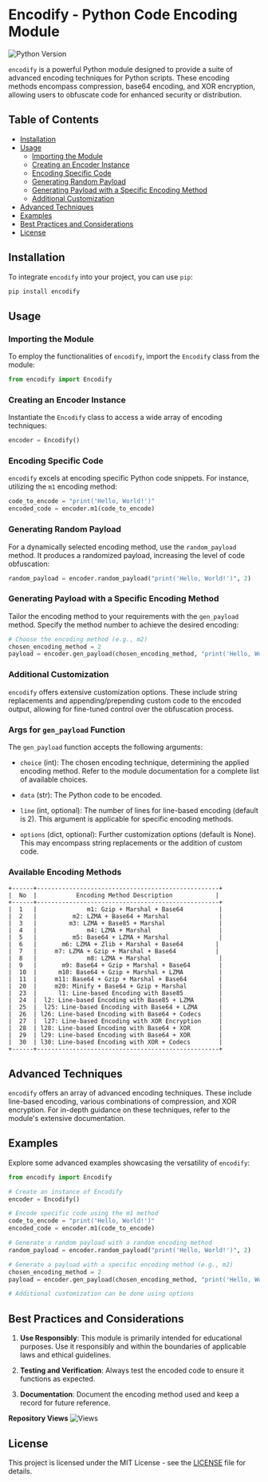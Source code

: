 # Encodify - Python Code Encoding Module

![Python Version](https://img.shields.io/badge/python-3.9-blue.svg)

`encodify` is a powerful Python module designed to provide a suite of advanced encoding techniques for Python scripts. These encoding methods encompass compression, base64 encoding, and XOR encryption, allowing users to obfuscate code for enhanced security or distribution.

## Table of Contents

- [Installation](#installation)
- [Usage](#usage)
  - [Importing the Module](#importing-the-module)
  - [Creating an Encoder Instance](#creating-an-encoder-instance)
  - [Encoding Specific Code](#encoding-specific-code)
  - [Generating Random Payload](#generating-random-payload)
  - [Generating Payload with a Specific Encoding Method](#generating-payload-with-a-specific-encoding-method)
  - [Additional Customization](#additional-customization)
- [Advanced Techniques](#advanced-techniques)
- [Examples](#examples)
- [Best Practices and Considerations](#best-practices-and-considerations)
- [License](#license)

## Installation

To integrate `encodify` into your project, you can use `pip`:

```bash
pip install encodify
```

## Usage

### Importing the Module

To employ the functionalities of `encodify`, import the `Encodify` class from the module:

```python
from encodify import Encodify
```

### Creating an Encoder Instance

Instantiate the `Encodify` class to access a wide array of encoding techniques:

```python
encoder = Encodify()
```

### Encoding Specific Code

`encodify` excels at encoding specific Python code snippets. For instance, utilizing the `m1` encoding method:

```python
code_to_encode = "print('Hello, World!')"
encoded_code = encoder.m1(code_to_encode)
```

### Generating Random Payload

For a dynamically selected encoding method, use the `random_payload` method. It produces a randomized payload, increasing the level of code obfuscation:

```python
random_payload = encoder.random_payload("print('Hello, World!')", 2)
```

### Generating Payload with a Specific Encoding Method

Tailor the encoding method to your requirements with the `gen_payload` method. Specify the method number to achieve the desired encoding:

```python
# Choose the encoding method (e.g., m2)
chosen_encoding_method = 2
payload = encoder.gen_payload(chosen_encoding_method, "print('Hello, World!')")
```

### Additional Customization

`encodify` offers extensive customization options. These include string replacements and appending/prepending custom code to the encoded output, allowing for fine-tuned control over the obfuscation process.

### Args for `gen_payload` Function

The `gen_payload` function accepts the following arguments:

- `choice` (int): The chosen encoding technique, determining the applied encoding method. Refer to the module documentation for a complete list of available choices.

- `data` (str): The Python code to be encoded.

- `line` (int, optional): The number of lines for line-based encoding (default is 2). This argument is applicable for specific encoding methods.

- `options` (dict, optional): Further customization options (default is None). This may encompass string replacements or the addition of custom code.

### Available Encoding Methods

```plaintext
+------+---------------------------------------------------+
|  No  |           Encoding Method Description            |
+------+---------------------------------------------------+
|  1   |              m1: Gzip + Marshal + Base64          |
|  2   |          m2: LZMA + Base64 + Marshal              |
|  3   |         m3: LZMA + Base85 + Marshal               |
|  4   |              m4: LZMA + Marshal                   |
|  5   |          m5: Base64 + LZMA + Marshal              |
|  6   |       m6: LZMA + Zlib + Marshal + Base64         |
|  7   |     m7: LZMA + Gzip + Marshal + Base64           |
|  8   |              m8: LZMA + Marshal                   |
|  9   |       m9: Base64 + Gzip + Marshal + Base64        |
|  10  |      m10: Base64 + Gzip + Marshal + LZMA          |
|  11  |     m11: Base64 + Gzip + Marshal + Base64         |
|  20  |     m20: Minify + Base64 + Gzip + Marshal         |
|  23  |      l1: Line-based Encoding with Base85          |
|  24  |  l2: Line-based Encoding with Base85 + LZMA       |
|  25  |  l25: Line-based Encoding with Base64 + LZMA      |
|  26  | l26: Line-based Encoding with Base64 + Codecs     |
|  27  |  l27: Line-based Encoding with XOR Encryption     |
|  28  | l28: Line-based Encoding with Base64 + XOR        |
|  29  | l29: Line-based Encoding with Base64 + XOR        |
|  30  | l30: Line-based Encoding with XOR + Codecs        |
+------+---------------------------------------------------+
```


## Advanced Techniques

`encodify` offers an array of advanced encoding techniques. These include line-based encoding, various combinations of compression, and XOR encryption. For in-depth guidance on these techniques, refer to the module's extensive documentation.

## Examples

Explore some advanced examples showcasing the versatility of `encodify`:

```python
from encodify import Encodify

# Create an instance of Encodify
encoder = Encodify()

# Encode specific code using the m1 method
code_to_encode = "print('Hello, World!')"
encoded_code = encoder.m1(code_to_encode)

# Generate a random payload with a random encoding method
random_payload = encoder.random_payload("print('Hello, World!')", 2)

# Generate a payload with a specific encoding method (e.g., m2)
chosen_encoding_method = 2
payload = encoder.gen_payload(chosen_encoding_method, "print('Hello, World!')")

# Additional customization can be done using options
```

## Best Practices and Considerations

1. **Use Responsibly**: This module is primarily intended for educational purposes. Use it responsibly and within the boundaries of applicable laws and ethical guidelines.

2. **Testing and Verification**: Always test the encoded code to ensure it functions as expected.

3. **Documentation**: Document the encoding method used and keep a record for future reference.

**Repository Views** ![Views](https://profile-counter.glitch.me/encodify/count.svg)

## License

This project is licensed under the MIT License - see the [LICENSE](LICENSE) file for details.

